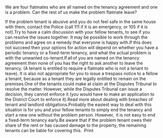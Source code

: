 We are four flatmates who are all named on the tenancy agreement and one is a problem. Can the rest of us make the problem flatmate leave?

If the problem tenant is abusive and you do not feel safe in the same house with them, contact the Police (call 111 if it is an emergency, or 105 if it is not).Try to have a calm discussion with your fellow tenants, to see if you can resolve the issues together. It may be possible to work through the problems and agree on a remedy that everyone is happy with.If this does not succeed then your options for action will depend on whether you have a periodic tenancy or a fixed-term tenancy, and what the actual problem is with the unwanted co-tenant.If all of you are named on the tenancy agreement then none of you has the right to ask another to leave the tenancy. (A tenant is entitled to require a flatmate who is not a tenant to leave). It is also not appropriate for you to issue a trespass notice to a fellow a tenant, because as a tenant they are legally entitled to remain on the premises.One of the tenants could make at claim at the Disputes Tribunal to resolve the matter. However, while the Disputes Tribunal can issue a decision, they cannot enforce it (you would have to make an application to the District Court to enforce it).Read more about dealing with breaches of tenant and landlord obligations.Probably the easiest way to deal with this situation is for you and your fellow tenants to simply end the tenancy and start a new one without the problem person. However,  it is not easy to end a fixed-term tenancy early.Be aware that if the problem tenant owes their share of the rent or has caused damage to the property, the remaining tenants can be liable for covering this.   Print 